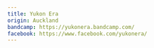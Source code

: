 ```yaml
---
title: Yukon Era
origin: Auckland
bandcamp: https://yukonera.bandcamp.com/
facebook: https://www.facebook.com/yukonera/
---
```

